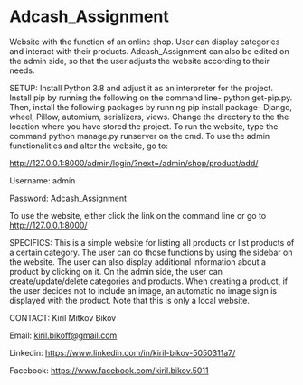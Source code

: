 # Adcash_Assignment
Website with the function of an online shop. User can display categories and interact with their products.
Adcash_Assignment can also be edited on the admin side, so that the user adjusts the website according to their needs.


SETUP: Install Python 3.8 and adjust it as an interpreter for the project. Install pip by running the following on the command line-
python get-pip.py. Then, install the following packages by running pip install package- Django, wheel, Pillow, automium, serializers, views. Change the directory to the the location where you have stored the project.
To run the website, type the command python manage.py runserver on the cmd. To use the admin functionalities and alter the website, go to:

http://127.0.0.1:8000/admin/login/?next=/admin/shop/product/add/

Username: admin

Password: Adcash_Assignment

To use the website, either click the link on the command line or go to http://127.0.0.1:8000/

SPECIFICS: This is a simple website for listing all products or list products of a certain category. The user can do those functions by using
the sidebar on the website. The user can also display additional information about a product by clicking on it. On the admin side, the user
can create/update/delete categories and products. When creating a product, if the user decides not to include an image, an automatic 
no image sign is displayed with the product. Note that this is only a local website.


CONTACT: Kiril Mitkov Bikov

Email: kiril.bikoff@gmail.com

Linkedin: https://www.linkedin.com/in/kiril-bikov-5050311a7/

Facebook: https://www.facebook.com/kiril.bikov.5011
